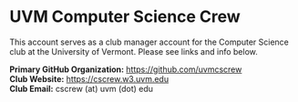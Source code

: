 # UVM Computer Science Crew
This account serves as a club manager account for the Computer Science club at the University of Vermont. Please see links and info below.

**Primary GitHub Organization:** https://github.com/uvmcscrew  
**Club Website:** https://cscrew.w3.uvm.edu  
**Club Email:** cscrew (at) uvm (dot) edu
